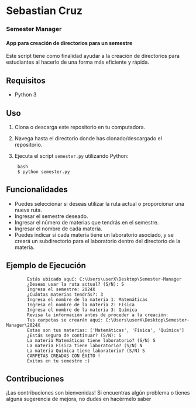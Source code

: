 # Sebastian Cruz
### Semester Manager
#### App para creación de directorios para un semestre

Este script tiene como finalidad ayudar a la creación de directorios para estudiantes al hacerlo de una forma más eficiente y rápida.

## Requisitos
- Python 3

## Uso

1. Clona o descarga este repositorio en tu computadora.
2. Navega hasta el directorio donde has clonado/descargado el repositorio.
3. Ejecuta el script `semester.py` utilizando Python:
    
        bash 
        $ python semester.py

## Funcionalidades

- Puedes seleccionar si deseas utilizar la ruta actual o proporcionar una nueva ruta.
- Ingresar el semestre deseado.
- Ingresar el número de materias que tendrás en el semestre.
- Ingresar el nombre de cada materia.
- Puedes indicar si cada materia tiene un laboratorio asociado, y se creará un subdirectorio para el laboratorio dentro del directorio de la materia.


## Ejemplo de Ejecución
            Estás ubicado aquí: C:\Users\userX\Desktop\Semester-Manager
            ¿Deseas usar la ruta actual? (S/N): S
            Ingresa el semestre: 2024X
            ¿Cuántas materias tendrás?: 3
            Ingresa el nombre de la materia 1: Matemáticas
            Ingresa el nombre de la materia 2: Física
            Ingresa el nombre de la materia 3: Química
            Revisa la información antes de proceder a la creación:
            Tus carpetas se crearán aquí: C:\Users\userX\Desktop\Semester-Manager\2024X
            Estas son tus materias: ['Matemáticas', 'Física', 'Química']
            ¿Estás seguro de continuar? (S/N): S
            La materia Matemáticas tiene laboratorio? (S/N) S
            La materia Física tiene laboratorio? (S/N) N
            La materia Química tiene laboratorio? (S/N) S
            CARPETAS CREADAS CON ÉXITO !
            Éxitos en tu semestre :)


## Contribuciones

¡Las contribuciones son bienvenidas! Si encuentras algún problema o tienes alguna sugerencia de mejora, no dudes en hacérmelo saber
